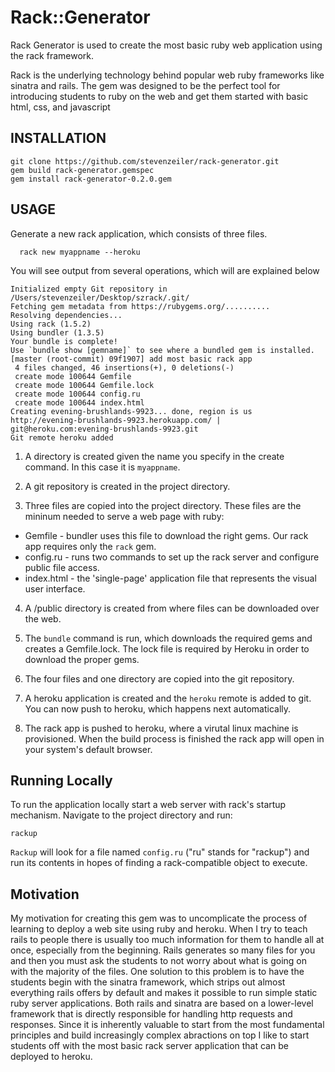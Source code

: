 # Rack::Generator

Rack Generator is used to create the most basic ruby web application using the rack framework.

Rack is the underlying technology behind popular web ruby frameworks like sinatra and rails. The gem was designed to be the perfect tool for introducing students to ruby on the web and get them started with basic html, css, and javascript

## INSTALLATION

    git clone https://github.com/stevenzeiler/rack-generator.git
    gem build rack-generator.gemspec
    gem install rack-generator-0.2.0.gem

## USAGE

Generate a new rack application, which consists of three files.

	  rack new myappname --heroku
  
You will see output from several operations, which will are explained below

    Initialized empty Git repository in /Users/stevenzeiler/Desktop/szrack/.git/
    Fetching gem metadata from https://rubygems.org/..........
    Resolving dependencies...
    Using rack (1.5.2) 
    Using bundler (1.3.5) 
    Your bundle is complete!
    Use `bundle show [gemname]` to see where a bundled gem is installed.
    [master (root-commit) 09f1907] add most basic rack app
     4 files changed, 46 insertions(+), 0 deletions(-)
     create mode 100644 Gemfile
     create mode 100644 Gemfile.lock
     create mode 100644 config.ru
     create mode 100644 index.html
    Creating evening-brushlands-9923... done, region is us
    http://evening-brushlands-9923.herokuapp.com/ | git@heroku.com:evening-brushlands-9923.git
    Git remote heroku added

1. A directory is created given the name you specify in the create command. In this case it is `myappname`.

2. A git repository is created in the project directory.

3. Three files are copied into the project directory. These files are the mininum needed to serve a web page with ruby:

  - Gemfile - bundler uses this file to download the right gems. Our rack app requires only the `rack` gem.
  - config.ru - runs two commands to set up the rack server and configure public file access.
  - index.html - the 'single-page' application file that represents the visual user interface.

4. A /public directory is created from where files can be downloaded over the web.

5. The `bundle` command is run, which downloads the required gems and creates a Gemfile.lock. The lock file is required by Heroku in order to download the proper gems.

6. The four files and one directory are copied into the git repository.

7. A heroku application is created and the `heroku` remote is added to git. You can now push to heroku, which happens next automatically.

8. The rack app is pushed to heroku, where a virutal linux machine is provisioned. When the build process is finished the rack app will open in your system's default browser.


## Running Locally

To run the application locally start a web server with rack's startup mechanism. Navigate to the project directory and run:

    rackup

`Rackup` will look for a file named `config.ru` ("ru" stands for "rackup") and run its contents in hopes of finding a rack-compatible object to execute.

    
## Motivation

My motivation for creating this gem was to uncomplicate the process of learning to deploy a web site using ruby and heroku. When I try to teach rails to people there is usually too much information for them to handle all at once, especially from the beginning. Rails generates so many files for you and then you must ask the students to not worry about what is going on with the majority of the files. One solution to this problem is to have the students begin with the sinatra framework, which strips out almost everything rails offers by default and makes it possible to run simple static ruby server applications. Both rails and sinatra are based on a lower-level framework that is directly responsible for handling http requests and responses. Since it is inherently valuable to start from the most fundamental principles and build increasingly complex abractions on top I like to start students off with the most basic rack server application that can be deployed to heroku. 

